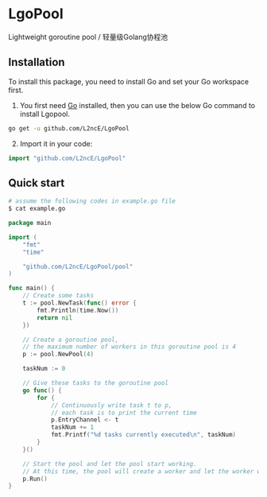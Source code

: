 # LgoPool

Lightweight goroutine pool / 轻量级Golang协程池

## Installation

To install this package, you need to install Go and set your Go workspace first.

1. You first need [Go](https://golang.org/) installed, then you can use the below Go command to install Lgopool.

```sh
go get -u github.com/L2ncE/LgoPool
```

2. Import it in your code:

```go
import "github.com/L2ncE/LgoPool"
```

## Quick start

```sh
# assume the following codes in example.go file
$ cat example.go
```

```go
package main

import (
	"fmt"
	"time"

	"github.com/L2ncE/LgoPool/pool"
)

func main() {
	// Create some tasks
	t := pool.NewTask(func() error {
		fmt.Println(time.Now())
		return nil
	})

	// Create a goroutine pool,
	// the maximum number of workers in this goroutine pool is 4
	p := pool.NewPool(4)

	taskNum := 0

	// Give these tasks to the goroutine pool
	go func() {
		for {
			// Continuously write task t to p,
			// each task is to print the current time
			p.EntryChannel <- t
			taskNum += 1
			fmt.Printf("%d tasks currently executed\n", taskNum)
		}
	}()

	// Start the pool and let the pool start working.
	// At this time, the pool will create a worker and let the worker work
	p.Run()
}
```